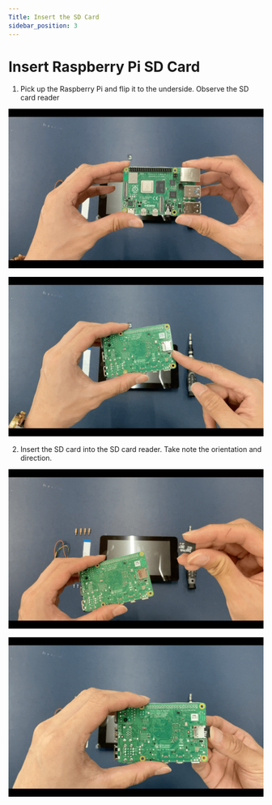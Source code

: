 ```yaml
---
Title: Insert the SD Card
sidebar_position: 3
---
```


# Insert Raspberry Pi SD Card

1. Pick up the Raspberry Pi and flip it to the underside. Observe the SD card reader

![Pi assembly](../../../static/img/assembly/pi2.png)

![Pi assembly](../../../static/img/assembly/pi3.png)

2. Insert the SD card into the SD card reader. Take note the orientation and direction.

![Pi assembly](../../../static/img/assembly/pi4.png)

![Pi assembly](../../../static/img/assembly/pi5.png)
